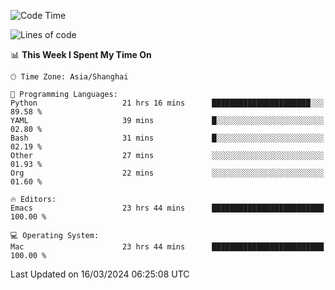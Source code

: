 <!--START_SECTION:waka-->
![Code Time](http://img.shields.io/badge/Code%20Time-1%2C852%20hrs%2045%20mins-blue)

![Lines of code](https://img.shields.io/badge/From%20Hello%20World%20I%27ve%20Written-291.6%20thousand%20lines%20of%20code-blue)

📊 **This Week I Spent My Time On** 

```text
🕑︎ Time Zone: Asia/Shanghai

💬 Programming Languages: 
Python                   21 hrs 16 mins      ██████████████████████░░░   89.58 % 
YAML                     39 mins             █░░░░░░░░░░░░░░░░░░░░░░░░   02.80 % 
Bash                     31 mins             █░░░░░░░░░░░░░░░░░░░░░░░░   02.19 % 
Other                    27 mins             ░░░░░░░░░░░░░░░░░░░░░░░░░   01.93 % 
Org                      22 mins             ░░░░░░░░░░░░░░░░░░░░░░░░░   01.60 % 

🔥 Editors: 
Emacs                    23 hrs 44 mins      █████████████████████████   100.00 % 

💻 Operating System: 
Mac                      23 hrs 44 mins      █████████████████████████   100.00 % 
```


 Last Updated on 16/03/2024 06:25:08 UTC
<!--END_SECTION:waka-->
